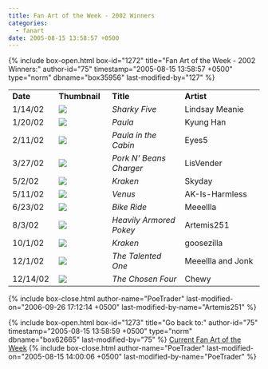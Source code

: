 ```yaml
---
title: Fan Art of the Week - 2002 Winners
categories:
  - fanart
date: 2005-08-15 13:58:57 +0500
---
```

{% include box-open.html box-id="1272" title="Fan Art of the Week - 2002 Winners:" author-id="75" timestamp="2005-08-15 13:58:57 +0500" type="norm" dbname="box35956" last-modified-by="127" %}
<table border="0">

<tr>
<td width="80"><b>Date</b></td>
<td width="100"><b>Thumbnail</b></td>
<td width="200"><b>Title</b></td>
<td width="200"><b>Artist</b></td>
</tr>

<tr>
<td width="80">1/14/02</td>
<td width="100"><a href="http://starmen.net/vote/vote.php?id=9334"><img src="http://starmen.net/files/0000/2476/sharkyfive.JPG.thumb.gif" border="0"/></a></td>
<td width="200"><i>Sharky Five</i></td>
<td width="200">Lindsay Meanie</td>
</tr>

<tr>
<td width="80">1/20/02</td>
<td width="100"><a href="http://starmen.net/vote/vote.php?id=9328"><img src="http://starmen.net/files/0000/2470/paula.jpg.thumb.gif" border="0"/></a></td>
<td width="200"><i>Paula</i></td>
<td width="200">Kyung Han</td>
</tr>

<tr>
<td width="80">2/11/02</td>
<td width="100"><a href="http://starmen.net/vote/vote.php?id=1075"><img src="http://starmen.net/files/0000/0433/cabin.JPG.thumb.gif" border="0"/></a></td>
<td width="200"><i>Paula in the Cabin</i></td>
<td width="200">Eyes5</td>
</tr>

<tr>
<td width="80">3/27/02</td>
<td width="100"><a href="http://starmen.net/vote/vote.php?id=9413"><img src="http://starmen.net/files/0000/24c5/butamaskcharge.jpg.thumb.gif" border="0"/></a></td>
<td width="200"><i>Pork N' Beans Charger</i></td>
<td width="200">LisVender</td>
</tr>

<tr>
<td width="80">5/2/02</td>
<td width="100"><a href="http://starmen.net/vote/vote.php?id=2929"><img src="http://starmen.net/files/0000/0b71/kraken.jpg.thumb.gif" border="0"/></a></td>
<td width="200"><i>Kraken</i></td>
<td width="200">Skyday</td>
</tr>

<tr>
<td width="80">5/11/02</td>
<td width="100"><a href="http://starmen.net/vote/vote.php?id=451"><img src="http://starmen.net/files/0000/01c3/Venus.JPG.thumb.gif" border="0"/></a></td>
<td width="200"><i>Venus</i></td>
<td width="200">AK-Is-Harmless</td>
</tr>

<tr>
<td width="80">6/23/02</td>
<td width="100"><a href="http://starmen.net/vote/vote.php?id=9728"><img src="http://starmen.net/files/0000/2600/Bikeride.jpg.thumb.gif" border="0"/></a></td>
<td width="200"><i>Bike Ride</i></td>
<td width="200">Meeellla</td>
</tr>

<tr>
<td width="80">8/3/02</td>
<td width="100"><a href="http://starmen.net/vote/vote.php?id=505"><img src="http://starmen.net/files/0000/01f9/hapokey.jpg.thumb.gif" border="0"/></a></td>
<td width="200"><i>Heavily Armored Pokey</i></td>
<td width="200">Artemis251</td>
</tr>

<tr>
<td width="80">10/1/02</td>
<td width="100"><a href="http://starmen.net/vote/vote.php?id=9608"><img src="http://starmen.net/files/0000/2588/krakenkh.jpg.thumb.gif" border="0"/></a></td>
<td width="200"><i>Kraken</i></td>
<td width="200">goosezilla</td>
</tr>

<tr>
<td width="80">12/1/02</td>
<td width="100"><a href="http://starmen.net/vote/vote.php?id=9723"><img src="http://starmen.net/files/0000/25fb/ness2.jpg.thumb.gif" border="0"/></a></td>
<td width="200"><i>The Talented One</i></td>
<td width="200">Meeellla and Jonk</td>
</tr>

<tr>
<td width="80">12/14/02</td>
<td width="100"><a href="http://starmen.net/vote/vote.php?id=617"><img src="http://starmen.net/files/0000/0269/groupcolored.jpg.thumb.gif" border="0"/></a></td>
<td width="200"><i>The Chosen Four</i></td>
<td width="200">Chewy</td>
</tr>

</table>
{% include box-close.html author-name="PoeTrader" last-modified-on="2006-09-26 17:12:14 +0500" last-modified-by-name="Artemis251" %}

{% include box-open.html box-id="1273" title="Go back to:" author-id="75" timestamp="2005-08-15 13:58:59 +0500" type="norm" dbname="box62665" last-modified-by="75" %}
<a href="http://starmen.net/fanart/fotw/">Current Fan Art of the Week</a>
{% include box-close.html author-name="PoeTrader" last-modified-on="2005-08-15 14:00:06 +0500" last-modified-by-name="PoeTrader" %}
